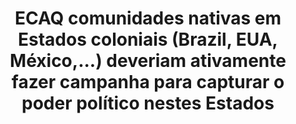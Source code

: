 ---
title: "ECAQ comunidades nativas em Estados coloniais (Brazil, EUA, México,...) deveriam ativamente fazer campanha para capturar o poder político nestes Estados"
infoslide: ""
round: "Round 4"
weight: 4
videos: []
tags: []
layout: "motion"
categories: ["motions"]
---